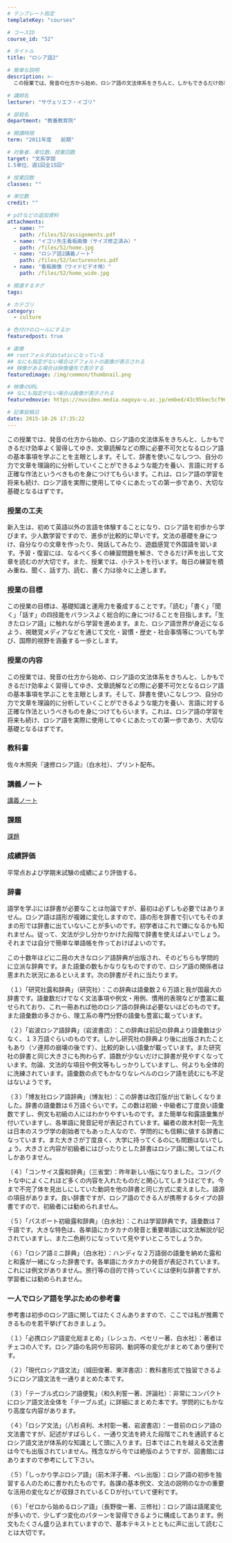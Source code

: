 ```yaml
---
# テンプレート指定
templateKey: "courses"

# コースID
course_id: "52"

# タイトル
title: "ロシア語2"

# 簡単な説明
description: >-
  この授業では、発音の仕方から始め、ロシア語の文法体系をきちんと、しかもできるだけ効率よく習得してゆき、文章読解などの際に必要不可欠となるロシア語の基本事項を学ぶことを主眼とします。そして、辞書を使いこ...

# 講師名
lecturer: "サヴェリエフ・イゴリ"

# 部局名
department: "教養教育院"

# 開講時限
term: "2011年度	前期"

# 対象者、単位数、授業回数
target: "文系学部
1.5単位、週1回全15回"

# 授業回数
classes: ""

# 単位数
credit: ""

# pdfなどの追加資料
attachments: 
  - name: "" 
    path: /files/52/assignments.pdf
  - name: "イゴリ先生看板画像（サイズ修正済み）" 
    path: /files/52/home.jpg
  - name: "ロシア語2講義ノート" 
    path: /files/52/lecturenotes.pdf
  - name: "看板画像（ワイドビデオ用）" 
    path: /files/52/home_wide.jpg

# 関連するタグ
tags:

# カテゴリ
category:
  - culture

# 色付けのロールにするか
featuredpost: true

# 画像
## rootフォルダはstaticになっている
## なにも指定がない場合はデフォルトの画像が表示される
## 映像がある場合は映像優先で表示する
featuredimage: /img/common/thumbnail.png

# 映像のURL
## なにも指定がない場合は画像が表示される
featuredmovie: https://nuvideo.media.nagoya-u.ac.jp/embed/43c95bec5cf965b164d3bc64c3e992474eedc2e3

# 記事投稿日
date: 2015-10-26 17:35:22
---
```


この授業では、発音の仕方から始め、ロシア語の文法体系をきちんと、しかもできるだけ効率よく習得してゆき、文章読解などの際に必要不可欠となるロシア語の基本事項を学ぶことを主眼とします。そして、辞書を使いこなしつつ、自分の力で文章を理論的に分析していくことができるような能力を養い、言語に対する正確な作法というべきものを身につけてもらいます。これは、ロシア語の学習を将来も続け、ロシア語を実際に使用してゆくにあたっての第一歩であり、大切な基礎となるはずです。

### 授業の工夫

新入生は、初めて英語以外の言語を体験することになり、ロシア語を初歩から学びます。少人数学習ですので、進歩が比較的に早いです。文法の基礎を身につけ、自分なりの文章を作ったり、発話してみたり、遊戯感覚で外国語を習います。予習・復習には、なるべく多くの練習問題を解き、できるだけ声を出して文章を読むのが大切です。また、授業では、小テストを行います。毎日の練習を積み重ね、聞く、話す力、読む、書く力は徐々に上達します。

### 授業の目標

この授業の目標は、基礎知識と運用力を養成することです。「読む」「書く」「聞く」「話す」の四技能をバランスよく総合的に身につけることを目指します。「生きたロシア語」に触れながら学習を進めます。また、ロシア語世界が身近になるよう、視聴覚メディアなどを通じて文化・習慣・歴史・社会事情等についても学び、国際的視野を涵養する一歩とします。

### 授業の内容

この授業では、発音の仕方から始め、ロシア語の文法体系をきちんと、しかもできるだけ効率よく習得してゆき、文章読解などの際に必要不可欠となるロシア語の基本事項を学ぶことを主眼とします。そして、辞書を使いこなしつつ、自分の力で文章を理論的に分析していくことができるような能力を養い、言語に対する正確な作法というべきものを身につけてもらいます。これは、ロシア語の学習を将来も続け、ロシア語を実際に使用してゆくにあたっての第一歩であり、大切な基礎となるはずです。

### 教科書

佐々木照央『速修ロシア語』（白水社）、プリント配布。

### 講義ノート

[講義ノート](/files/52/lecturenotes.pdf) 

### 課題

[課題](/files/52/assignments.pdf) 

### 成績評価

平常点および学期末試験の成績により評価する。

### 辞書

語学を学ぶには辞書が必要なことは勿論ですが、最初は必ずしも必要ではありません。ロシア語は語形が複雑に変化しますので、語の形を辞書で引いてもそのままの形では辞書に出ていないことが多いのです。初学者はこれで嫌になるかも知れません。従って、文法が少し分かりかけた段階で辞書を使えばよいでしょう。それまでは自分で簡単な単語帳を作っておけばよいのです。

この十数年ほどに二冊の大きなロシア語辞典が出版され、そのどちらも学問的に立派な辞典です。また語彙の数もかなりなものですので、ロシア語の関係者は恵まれた状況にあるといえます。次の辞書がそれに当たります。

（１）「研究社露和辞典」（研究社）：この辞典は語彙数２６万語と我が国最大の辞書です。語彙数だけでなく文法事項や例文・用例、慣用的表現などが豊富に載せられており、これ一冊あれば他のロシア語の辞典は必要ないほどのものです。また語彙数の多さから、理工系の専門分野の語彙も豊富に載っています。

（２）「岩波ロシア語辞典」（岩波書店）：この辞典は前記の辞典より語彙数は少なく、１３万語ぐらいのものです。しかし研究社の辞典より後に出版されたこともあり（ソ連邦の崩壊の後です）、比較的新しい語彙が載っています。また研究社の辞書と同じ大きさにも拘わらず、語数が少ないだけに辞書が見やすくなっています。勿論、文法的な項目や例文等もしっかりしていますし、何よりも全体的に洗練されています。語彙数の点でもかなりなレベルのロシア語を読むにも不足はないようです。

（３）「博友社ロシア語辞典」（博友社）：この辞書は改訂版が出て新しくなりました。辞書の語彙数は６万語ぐらいです。この数は初級・中級者に丁度良い語彙数ですし、例文も初級の人にはわかりやすいものです。また簡単な和露語彙集が付いていますし、各単語に発音記号が表記されています。編者の故木村彰一先生は日本のスラヴ学の創始者でもあった人なので、学問的にも信頼に値する辞書になっています。また大きさが丁度良く、大学に持ってくるのにも問題はないでしょう。大きさと内容が初級者にはぴったりとした辞書はロシア語に関してはこれしかありません。

（４）「コンサイス露和辞典」（三省堂）：昨年新しい版になりました。コンパクトな中によくこれほど多くの内容を入れたものだと関心してしまうほどです。今まで不完了体を見出しにしていた動詞を他の辞書と同じ方式に変えました。語源の項目があります。良い辞書ですが、ロシア語のできる人が携帯するタイプの辞書ですので、初級者には勧められません。

（５）「パスポート初級露和辞典」（白水社）：これは学習辞典です。語彙数は７千語です。大きな特色は、各単語にカタカナの発音と重要単語には文法解説が記されていますし、また二色刷りになっていて見やすいところでしょうか。

（６）「ロシア語ミニ辞典」（白水社）：ハンディな２万語弱の語彙を納めた露和と和露が一緒になった辞書です。各単語にカタカナの発音が表記されています。これには例文がありません。旅行等の目的で持っていくには便利な辞書ですが、学習者には勧められません。

### 一人でロシア語を学ぶための参考書

参考書は初歩のロシア語に関してはたくさんありますので、ここでは私が推薦できるものを若干挙げておきましょう。

（１）「必携ロシア語変化総まとめ」（レシュカ、ベセリー著、白水社）：著者はチェコの人です。ロシア語の名詞や形容詞、動詞等の変化がまとめてあり便利です。

（２）「現代ロシア語文法」（城田俊著、東洋書店）：教科書形式で独習できるようにロシア語文法を一通りまとめた本です。

（３）「テーブル式ロシア語便覧」（和久利誓一著、評論社）：非常にコンパクトにロシア語文法全体を「テーブル式」に詳細にまとめた本です。学問的にもかなり高度な内容があります。

（４）「ロシア文法」（八杉貞利、木村彰一著、岩波書店）：一昔前のロシア語の文法書ですが、記述がすばらしく、一通り文法を終えた段階でこれを通読するとロシア語文法が体系的な知識として頭に入ります。日本ではこれを越える文法書は今でも出版されていません。残念ながら今では絶版のようですが、図書館にはありますので参考にして下さい。

（５）「しっかり学ぶロシア語」（前木洋子著、ベレ出版）：ロシア語の初歩を独習する人のために書かれたものです。各課の基本例文、文法の説明のなかの重要な活用の変化などが収録されているＣＤが付いていて便利です。

（６）「ゼロから始めるロシア語」（長野俊一著、三修社）：ロシア語は語尾変化が多いので、少しずつ変化のパターンを習得できるように構成してあります。例文もたくさん盛り込まれていますので、基本テキストとともに声に出して読むことは大切です。